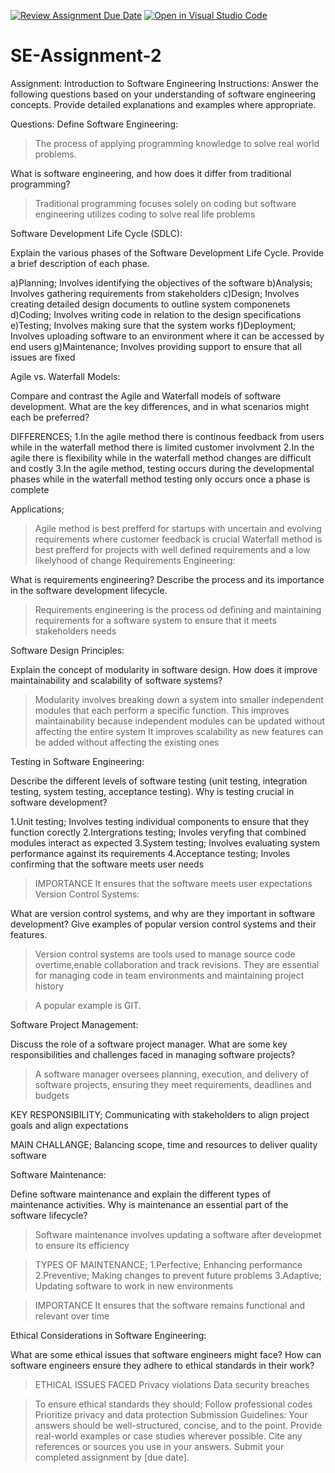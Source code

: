[![Review Assignment Due Date](https://classroom.github.com/assets/deadline-readme-button-24ddc0f5d75046c5622901739e7c5dd533143b0c8e959d652212380cedb1ea36.svg)](https://classroom.github.com/a/-ucQIGTc)
[![Open in Visual Studio Code](https://classroom.github.com/assets/open-in-vscode-718a45dd9cf7e7f842a935f5ebbe5719a5e09af4491e668f4dbf3b35d5cca122.svg)](https://classroom.github.com/online_ide?assignment_repo_id=15234851&assignment_repo_type=AssignmentRepo)
# SE-Assignment-2
Assignment: Introduction to Software Engineering
Instructions:
Answer the following questions based on your understanding of software engineering concepts. Provide detailed explanations and examples where appropriate.

Questions:
Define Software Engineering:

>The process of applying programming knowledge to solve real world problems.

What is software engineering, and how does it differ from traditional programming?

>Traditional programming focuses solely on coding but software engineering utilizes coding to solve real life problems

Software Development Life Cycle (SDLC):

Explain the various phases of the Software Development Life Cycle. Provide a brief description of each phase.

 a)Planning; Involves identifying the objectives of the software
 b)Analysis; Involves gathering requirements from stakeholders
 c)Design; Involves creating detailed design documents to outline system componenets
 d)Coding; Involves writing code in relation to the design specifications
 e)Testing; Involves making sure that the system works
 f)Deployment; Involves uploading software to an environment where it can be accessed by end users
 g)Maintenance; Involves providing support to ensure that all issues are fixed 


Agile vs. Waterfall Models:

Compare and contrast the Agile and Waterfall models of software development. What are the key differences, and in what scenarios might each be preferred?

DIFFERENCES;
1.In the agile method there is continous feedback from  users while in the waterfall method there is limited customer involvment
2.In the agile there is flexibility while in the waterfall method changes are difficult and costly
3.In the agile method, testing occurs during the developmental phases while in the waterfall method testing only occurs once a phase is complete

Applications;
>Agile method is best prefferd for startups with uncertain and evolving requirements where customer feedback is crucial
>Waterfall method is best prefferd for projects with well defined requirements and a low likelyhood of change
Requirements Engineering:

What is requirements engineering? Describe the process and its importance in the software development lifecycle.

>Requirements engineering is the process od defining and maintaining requirements for a software system to ensure that it meets stakeholders needs


Software Design Principles:

Explain the concept of modularity in software design. How does it improve maintainability and scalability of software systems?

>Modularity involves breaking down a system into smaller independent modules that each perform a specific function.
 This improves maintainability because independent modules can be updated without affecting the entire system
 It improves scalability as new features can be added without affecting the existing ones


Testing in Software Engineering:

Describe the different levels of software testing (unit testing, integration testing, system testing, acceptance testing). Why is testing crucial in software development?

1.Unit testing; Involves testing individual components to ensure that they function corectly
2.Intergrations testing; Involes veryfing that combined modules interact as expected
3.System testing; Involves evaluating system performance against its requirements
4.Acceptance testing; Involes confirming that the software meets user needs

>IMPORTANCE
It ensures that the software meets user expectations
Version Control Systems:

What are version control systems, and why are they important in software development? Give examples of popular version control systems and their features.

>Version control systems are tools used to manage source code overtime,enable collaboration and track revisions. They are essential for managing code in team environments and maintaining project history

>A popular example is GIT.


Software Project Management:

Discuss the role of a software project manager. What are some key responsibilities and challenges faced in managing software projects?

>A software manager oversees planning, execution, and delivery of software projects, ensuring they meet requirements, deadlines and budgets

KEY RESPONSIBILITY;
Communicating with stakeholders to align project goals and align expectations

MAIN CHALLANGE;
Balancing scope, time and resources to deliver quality software

Software Maintenance:

Define software maintenance and explain the different types of maintenance activities. Why is maintenance an essential part of the software lifecycle?

>Software maintenance involves updating a software after developmet to ensure its efficiency

>TYPES OF MAINTENANCE;
1.Perfective; Enhancing performance
2.Preventive; Making changes to prevent future problems
3.Adaptive; Updating software to work in new environments

>IMPORTANCE
It ensures that the software remains functional and relevant over time


Ethical Considerations in Software Engineering:

What are some ethical issues that software engineers might face? How can software engineers ensure they adhere to ethical standards in their work?

>ETHICAL ISSUES FACED
Privacy violations
Data security breaches

>To ensure ethical standards they should;
Follow professional codes
Prioritize privacy and data protection
Submission Guidelines:
Your answers should be well-structured, concise, and to the point.
Provide real-world examples or case studies wherever possible.
Cite any references or sources you use in your answers.
Submit your completed assignment by [due date].
